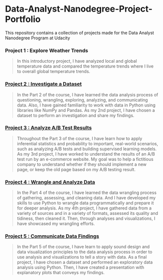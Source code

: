# Data-Analyst-Nanodegree-Project-Portfolio
This repository contains a collection of projects made for the Data Analyst Nanodegree Program at Udacity

### Project 1 : Explore Weather Trends
> In this introductory project,  I have analyzed local and global temperature data and compared the temperature trends where I live to overall global temperature trends.

### [Project 2 : Investigate a Dataset](https://github.com/yukaseki/Data-Analyst-Nanodegree-Project-Portfolio/tree/master/Project_2_Investigate_a_Dataset)
> In the Part 2 of the course, I have learned the data analysis process of questioning, wrangling, exploring, analyzing, and communicating data. Also, I have gained familiarity to work with data in Python using libraries like NumPy and Pandas. As my 2nd project, I have chosen a dataset to perform an investigation and share my findings.

### [Project 3 :  Analyze A/B Test Results](https://github.com/yukaseki/Data-Analyst-Nanodegree-Project-Portfolio/tree/master/Project_3_Analyze_AB_Test_Results)
> Throughout the Part 3 of the course, I have learn how to apply inferential statistics and probability to important, real-world scenarios, such as analyzing A/B tests and building supervised learning models. As my 3rd project, I have worked to understand the results of an A/B test run by an e-commerce website. My goal was to help a fictitious company to understand whether if they should implement a new page, or keep the old page based on my  A/B testing result.

### [Project 4 : Wrangle and Analyze Data](https://github.com/yukaseki/Data-Analyst-Nanodegree-Project-Portfolio/tree/master/Project_4_Wrangle_and_Analyze_Data)
> In the Part 4 of the course,  I have learned the data wrangling process of gathering, assessing, and cleaning data. And I have developed my skills to use Python to wrangle data programmatically and prepare it for deeper analysis. As my 4th project, I have gathered data from a variety of sources and in a variety of formats, assessed its quality and tidiness, then cleaned it. Then, through analyses and visualizations, I have showcased my wrangling efforts.

### [Project 5 : Communicate Data Findings](https://github.com/yukaseki/Data-Analyst-Nanodegree-Project-Portfolio/tree/master/Project_5_Communicate_Data_Project)
> In the Part 5 of the course, I have learn to apply sound design and data visualization principles to the data analysis process in order to use analysis and visualizations to tell a story with data. As a final project, I have chosen a dataset and performed an exploratory data analysis using Python. Then, I have created a presentation with explanatory plots that conveys my findings.


